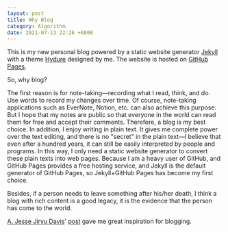 ```yaml
---
layout: post
title: Why Blog
category: Algorithm
date: 2021-07-13 22:26 +0800
---
```

This is my new personal blog powered by a static website generator [Jekyll](https://jekyllrb.com/) with a theme [Hydure](https://github.com/zivong/jekyll-theme-hydure) designed by me. The website is hosted on [GitHub Pages](https://pages.github.com/).

So, why blog?

The first reason is for note-taking—recording what I read, think, and do. Use words to record my changes over time. Of course, note-taking applications such as EverNote, Notion, etc. can also achieve this purpose. But I hope that my notes are public so that everyone in the world can read them for free and accept their comments. Therefore, a blog is my best choice. In addition, I enjoy writing in plain text. It gives me complete power over the text editing, and there is no "secret" in the plain text—I believe that even after a hundred years, it can still be easily interpreted by people and programs. In this way, I only need a static website generator to convert these plain texts into web pages. Because I am a heavy user of GitHub, and GitHub Pages provides a free hosting service, and Jekyll is the default generator of GitHub Pages, so Jekyll+GitHub Pages has become my first choice.

Besides, if a person needs to leave something after his/her death, I think a blog with rich content is a good legacy, it is the evidence that the person has come to the world.

[A. Jesse Jiryu Davis](https://emptysqua.re/blog/)' [post](https://emptysqua.re/blog/write-an-excellent-programming-blog/) gave me great inspiration for blogging.

